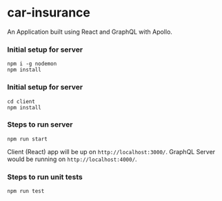 # car-insurance
An Application built using React and GraphQL with Apollo.

### Initial setup for server
```
npm i -g nodemon
npm install

```

### Initial setup for server
```
cd client
npm install

```
### Steps to run server
```
npm run start

```

Client (React) app will be up on `http://localhost:3000/`.
GraphQL Server would be running on `http://localhost:4000/`.

### Steps to run unit tests
```
npm run test
```

